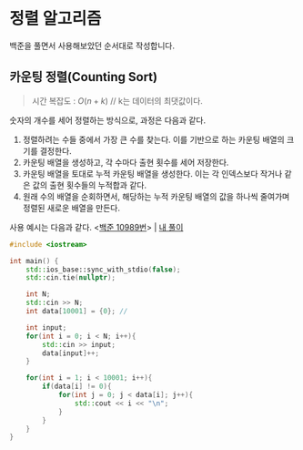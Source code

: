정렬 알고리즘
=============
백준을 풀면서 사용해보았던 순서대로 작성합니다.

카운팅 정렬(Counting Sort)
--------------------------
> 시간 복잡도 : $O(n+k)$ // k는 데이터의 최댓값이다.

숫자의 개수를 세어 정렬하는 방식으로, 과정은 다음과 같다.

1. 정렬하려는 수들 중에서 가장 큰 수를 찾는다. 이를 기반으로 하는 카운팅 배열의 크기를 결정한다.
2. 카운팅 배열을 생성하고, 각 수마다 출현 횟수를 세어 저장한다.
3. 카운팅 배열을 토대로 누적 카운팅 배열을 생성한다. 이는 각 인덱스보다 작거나 같은 값의 출현 횟수들의 누적합과 같다.
4. 원래 수의 배열을 순회하면서, 해당하는 누적 카운팅 배열의 값을 하나씩 줄여가며 정렬된 새로운 배열을 만든다.

사용 예시는 다음과 같다. <[백준 10989번](https://www.acmicpc.net/problem/10989)> | [내 풀이](https://www.acmicpc.net/source/60879093)
```cpp
#include <iostream>

int main() {
    std::ios_base::sync_with_stdio(false);
    std::cin.tie(nullptr);

    int N;
    std::cin >> N;
    int data[10001] = {0}; // 

    int input;
    for(int i = 0; i < N; i++){
        std::cin >> input;
        data[input]++;
    }

    for(int i = 1; i < 10001; i++){
        if(data[i] != 0){
            for(int j = 0; j < data[i]; j++){
                std::cout << i << "\n";
            }
        }
    }
}
```
